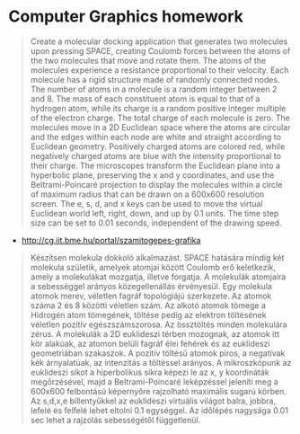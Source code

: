 # Computer Graphics homework

 > Create a molecular docking application that generates two molecules upon pressing SPACE, creating Coulomb forces between the atoms of the two molecules that move and rotate them.
The atoms of the molecules experience a resistance proportional to their velocity. Each molecule has a rigid structure made of randomly connected nodes. The number of atoms in a
 molecule is a random integer between 2 and 8. The mass of each constituent atom is equal to that of a hydrogen atom, while its charge is a random positive integer multiple of 
the electron charge. The total charge of each molecule is zero.
The molecules move in a 2D Euclidean space where the atoms are circular and the edges within each node are white and straight according to Euclidean geometry. Positively charged 
atoms are colored red, while negatively charged atoms are blue with the intensity proportional to their charge. The microscopes transform the Euclidean plane into a hyperbolic 
plane, preserving the x and y coordinates, and use the Beltrami-Poincaré projection to display the molecules within a circle of maximum radius that can be drawn on a 600x600 
resolution screen. The e, s, d, and x keys can be used to move the virtual Euclidean world left, right, down, and up by 0.1 units. The time step size can be set to 0.01 seconds, 
independent of the drawing speed.


 - http://cg.iit.bme.hu/portal/szamitogepes-grafika

 > Készítsen molekula dokkoló alkalmazást. SPACE hatására mindig két molekula születik, amelyek atomjai között Coulomb erő keletkezik, amely a molekulákat mozgatja, illetve forgatja.
A molekulák atomjaira a sebességgel arányos közegellenállás érvényesül. Egy molekula atomok merev, véletlen fagráf topológiájú szerkezete. Az atomok száma 2 és 8 közötti 
véletlen szám. Az alkotó atomok tömege a Hidrogén atom tömegének, töltése pedig az elektron töltésének véletlen pozitív egészszámszorosa. Az össztöltés minden molekulára zérus. 
A molekulák a 2D euklideszi térben mozognak, az atomok itt kör alakúak, az atomon belüli fagráf élei fehérek és az euklideszi geometriában szakaszok. 
A pozitív töltésű atomok piros, a negatívak kék árnyalatúak, az intenzitás a töltéssel arányos. A mikroszkópunk az euklideszi síkot a hiperbolikus síkra képezi le az x, y 
koordináták megőrzésével, majd a Beltrami-Poincaré leképzéssel jeleníti meg a 600x600 felbontású képernyőre rajzolható maximális sugarú körben. Az s,d,x,e billentyűkkel az 
euklideszi virtuális világot balra, jobbra, lefelé és felfelé lehet eltolni 0.1 egységgel. Az időlépés nagysága 0.01 sec lehet a rajzolás sebességétől függetlenül.  
